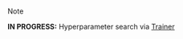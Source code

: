 <br>

> [!NOTE]
> **IN PROGRESS:** Hyperparameter search via [Trainer](https://huggingface.co/docs/transformers/main_classes/trainer#transformers.Trainer)

<br>
<br>

<br>
<br>

<br>
<br>

<br>
<br>
